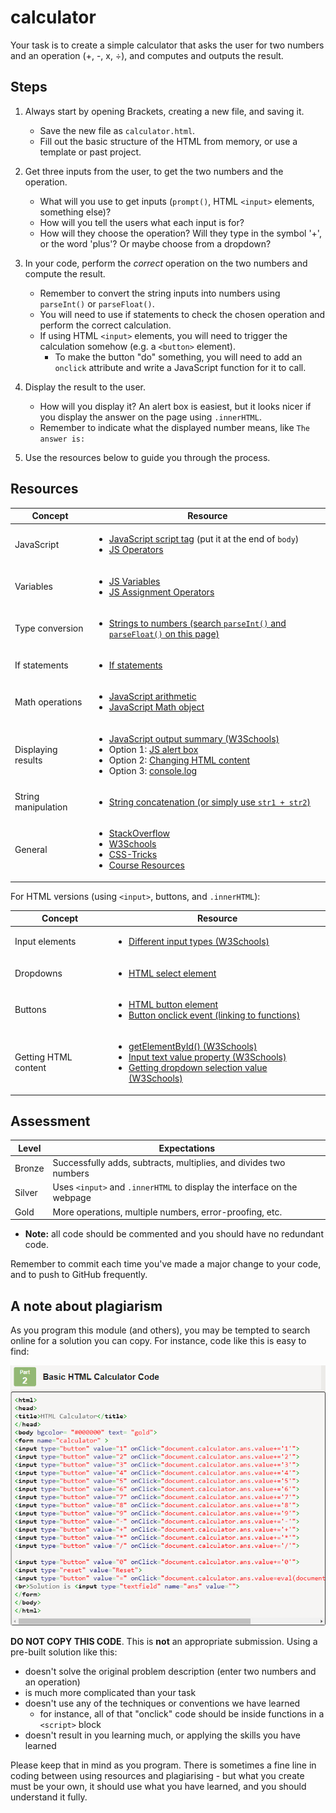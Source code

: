 # calculator

Your task is to create a simple calculator that asks the user for two numbers and an operation (+, -, x, ÷), and computes and outputs the result.

## Steps

1. Always start by opening Brackets, creating a new file, and saving it.

    - Save the new file as `calculator.html`.
    - Fill out the basic structure of the HTML from memory, or use a template or past project.

2. Get three inputs from the user, to get the two numbers and the operation.

    - What will you use to get inputs (`prompt()`, HTML `<input>` elements, something else)?
    - How will you tell the users what each input is for?
    - How will they choose the operation? Will they type in the symbol '+', or the word 'plus'? Or maybe choose from a dropdown?

3. In your code, perform the *correct* operation on the two numbers and compute the result.

    - Remember to convert the string inputs into numbers using `parseInt()` or `parseFloat()`.
    - You will need to use if statements to check the chosen operation and perform the correct calculation.
    - If using HTML `<input>` elements, you will need to trigger the calculation somehow (e.g. a `<button>` element).
        - To make the button "do" something, you will need to add an `onclick` attribute and write a JavaScript function for it to call.

4. Display the result to the user.

    - How will you display it? An alert box is easiest, but it looks nicer if you display the answer on the page using `.innerHTML`.
    - Remember to indicate what the displayed number means, like `The answer is: `

5. Use the resources below to guide you through the process.

## Resources

| Concept              | Resource |
|----------------------|----------|
| JavaScript           | <ul><li>[JavaScript script tag](https://www.w3schools.com/js/js_whereto.asp) (put it at the end of `body`)</li><li>[JS Operators](https://www.w3schools.com/js/js_operators.asp)</li></ul> |
| Variables            | <ul><li>[JS Variables](https://www.w3schools.com/js/js_assignment.asp)</li><li>[JS Assignment Operators](https://www.w3schools.com/js/js_assignment.asp)</li></ul> |
| Type conversion      | <ul><li>[Strings to numbers (search `parseInt()` and `parseFloat()` on this page)](https://www.w3schools.com/js/js_number_methods.asp)</li></ul> |
| If statements        | <ul><li>[If statements](https://www.w3schools.com/js/js_if_else.asp)</li></ul> |
| Math operations      | <ul><li>[JavaScript arithmetic](https://www.w3schools.com/js/js_arithmetic.asp)</li><li>[JavaScript Math object](https://www.w3schools.com/js/js_math.asp)</li></ul> |
| Displaying results   | <ul><li>[JavaScript output summary (W3Schools)](https://www.w3schools.com/js/js_output.asp)</li><li>Option 1: [JS alert box](https://www.w3schools.com/js/js_popup.asp)</li><li>Option 2: [Changing HTML content](https://www.w3schools.com/js/js_htmldom_html.asp)</li><li>Option 3: [console.log](https://www.w3schools.com/jsref/met_console_log.asp)</li></ul> |
| String manipulation  | <ul><li>[String concatenation (or simply use `str1 + str2`)](https://www.w3schools.com/jsref/jsref_concat_string.asp)</li></ul> |
| General     | <ul><li>[StackOverflow](https://stackoverflow.com/)</li><li>[W3Schools](https://www.w3schools.com/)</li><li>[CSS-Tricks](https://css-tricks.com/)</li><li>[Course Resources](/resources/)</li></ul> |

For HTML versions (using `<input>`, buttons, and `.innerHTML`):

| Concept              | Resource |
|----------------------|----------|
| Input elements | <ul><li>[Different input types (W3Schools)](https://www.w3schools.com/tags/att_input_type.asp)</li></ul> |
| Dropdowns   | <ul><li>[HTML select element](https://www.w3schools.com/tags/tag_select.asp)</li></ul> |
| Buttons     | <ul><li>[HTML button element](https://www.w3schools.com/tags/tag_button.asp)</li><li>[Button onclick event (linking to functions)](https://www.w3schools.com/jsref/event_onclick.asp)</li></ul> |
| Getting HTML content | <ul><li>[getElementById() (W3Schools)](https://www.w3schools.com/jsref/met_document_getelementbyid.asp)</li><li>[Input text value property (W3Schools)](https://www.w3schools.com/jsref/prop_text_value.asp)</li><li>[Getting dropdown selection value (W3Schools)](https://www.w3schools.com/jsref/prop_select_value.asp)</li></ul> |

## Assessment

| Level  | Expectations |
|--------|--------------|
| Bronze | Successfully adds, subtracts, multiplies, and divides two numbers |
| Silver | Uses `<input>` and `.innerHTML` to display the interface on the webpage |
| Gold   | More operations, multiple numbers, error-proofing, etc. |

- **Note:** all code should be commented and you should have no redundant code.

Remember to commit each time you've made a major change to your code, and to push to GitHub frequently.

## A note about plagiarism

As you program this module (and others), you may be tempted to search online for a solution you can copy. For instance, code like this is easy to find:

![Online Code](./online_code.png "Online Calculator Code")

**DO NOT COPY THIS CODE**. This is **not** an appropriate submission. Using a pre-built solution like this:

  - doesn't solve the original problem description (enter two numbers and an operation)
  - is much more complicated than your task
  - doesn't use any of the techniques or conventions we have learned
    - for instance, all of that "onclick" code should be inside functions in a `<script>` block
  - doesn't result in you learning much, or applying the skills you have learned

Please keep that in mind as you program. There is sometimes a fine line in coding between using resources and plagiarising - but what you create must be your own, it should use what you have learned, and you should understand it fully.
